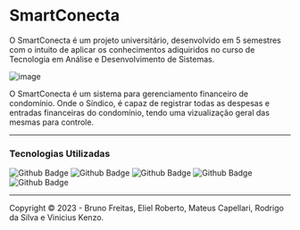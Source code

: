 # SmartConecta

O SmartConecta é um projeto universitário, desenvolvido em 5 semestres com o intuito de aplicar os conhecimentos adiquiridos no curso de Tecnologia em Análise e Desenvolvimento de Sistemas.

![image](https://github.com/teuscapellari/SmartConecta/assets/125585325/df98c7f8-c295-40b4-8308-856fe9140f5c)

O SmartConecta é um sistema para gerenciamento financeiro de condomínio. Onde o Síndico, é capaz de registrar todas as despesas e entradas financeiras do condomínio, tendo uma vizualização geral das mesmas para controle.

<hr>
<h3>Tecnologias Utilizadas</h3>

![Github Badge](https://img.shields.io/badge/HTML5-E34F26?style=for-the-badge&logo=html5&logoColor=white)
![Github Badge](https://img.shields.io/badge/CSS3-1572B6?style=for-the-badge&logo=css3&logoColor=white)
![Github Badge](https://img.shields.io/badge/JavaScript-323330?style=for-the-badge&logo=javascript&logoColor=F7DF1E)
![Github Badge](https://img.shields.io/badge/MySQL-005C84?style=for-the-badge&logo=mysql&logoColor=white)
![Github Badge](https://img.shields.io/badge/Node%20js-339933?style=for-the-badge&logo=nodedotjs&logoColor=white)

<hr>

Copyright ©️ 2023 - Bruno Freitas, Eliel Roberto, Mateus Capellari, Rodrigo da Silva e Vinicius Kenzo.
